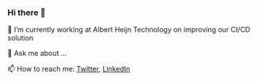### Hi there 👋

🔭 I’m currently working at Albert Heijn Technology on improving our CI/CD solution

💬 Ask me about ...

📫 How to reach me: [Twitter](https://twitter.com/martinbeentjes), [LinkedIn](https://linkedin.com/martinbeentjes)

